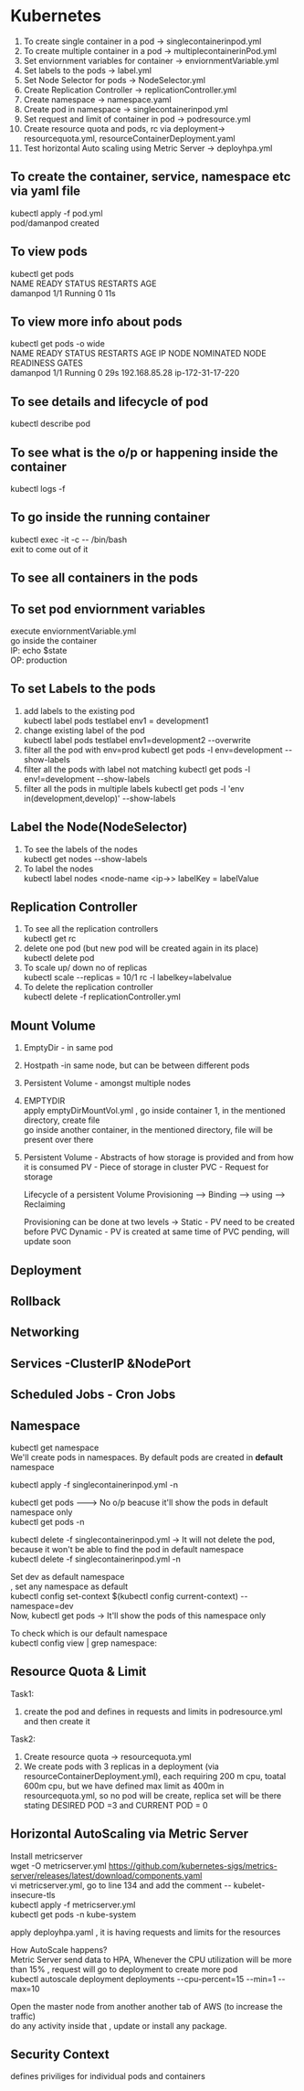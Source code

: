 # Kubernetes
1. To create single container in a pod -> singlecontainerinpod.yml</br>
2. To create multiple container in a pod -> multiplecontainerinPod.yml</br>
3. Set enviornment variables for container -> enviornmentVariable.yml </br>
4. Set labels to the pods -> label.yml </br>
5. Set Node Selector for pods -> NodeSelector.yml</br>
6. Create Replication Controller -> replicationController.yml</br>
7. Create namespace -> namespace.yaml</br>
8. Create pod in namespace -> singlecontainerinpod.yml</br>
9. Set request and limit of container in pod -> podresource.yml</br>
10. Create resource quota and pods, rc via deployment-> resourcequota.yml, resourceContainerDeployment.yaml</br>
11. Test horizontal Auto scaling using Metric Server -> deployhpa.yml

## To create the container, service, namespace etc via yaml file
kubectl apply -f pod.yml </br>
pod/damanpod created</br>

## To view pods
kubectl get pods</br>
NAME                READY   STATUS             RESTARTS        AGE</br>
damanpod            1/1     Running            0               11s

## To view more info about pods
kubectl get pods -o wide</br>
NAME                READY   STATUS             RESTARTS        AGE     IP              NODE               NOMINATED NODE   READINESS GATES</br>
damanpod            1/1     Running            0               29s     192.168.85.28   ip-172-31-17-220   <none>           <none></br>

## To see details and lifecycle of pod
 kubectl describe pod <podname></br>

 ## To see what is the o/p or happening inside the container
 kubectl logs -f <podname> <containername></br>

 ## To go inside the running container
 kubectl exec <podname> -it -c <cont name> -- /bin/bash</br>
 exit to come out of it

 ## To see all containers in the pods


## To set pod enviornment variables
execute enviornmentVariable.yml</br>
go inside the container</br>
IP: echo $state</br>
OP: production</br>

## To set Labels to the pods
1. add labels to the existing pod</br>
   kubectl label pods testlabel env1 = development1</br>
2. change existing label of the pod</br>
   kubectl label pods testlabel env1=development2 --overwrite</br>
3. filter all the pod with env=prod
   kubectl get pods -l env=development --show-labels
4. filter all the pods with label not matching
   kubectl get pods -l env!=development --show-labels
5. filter all the pods in multiple labels
   kubectl get pods -l 'env in(development,develop)' --show-labels

##  Label the Node(NodeSelector)
1. To see the labels of the nodes</br>
    kubectl get nodes --show-labels</br>
2. To label the nodes</br>
    kubectl label nodes <node-name <ip-<ipof node>>> labelKey = labelValue

## Replication Controller
1. To see all the replication controllers</br>
   kubectl get rc</br>
2. delete one pod (but new pod will be created again in its place)</br>
   kubectl delete pod <podname></br>
3. To scale up/ down no of replicas</br>
   kubectl scale --replicas = 10/1 rc -l labelkey=labelvalue</br>
4. To delete the replication controller</br>
   kubectl delete -f replicationController.yml</br>

## Mount Volume
1. EmptyDir - in same pod</br>
2. Hostpath  -in same node, but can be between different pods</br>
3. Persistent Volume - amongst multiple nodes</br>

1. EMPTYDIR</br>
apply emptyDirMountVol.yml , go inside container 1, in the mentioned directory, create file</br>
go inside another container, in the mentioned directory, file will be present over there</br>

3. Persistent Volume - Abstracts of how storage is provided and from how it is consumed
    PV - Piece of storage in cluster
    PVC - Request for storage

   Lifecycle of a persistent Volume
   Provisioning --> Binding --> using --> Reclaiming

   Provisioning can be done at two levels -> Static - PV need to be created before PVC
                                             Dynamic - PV is created at same time of PVC 
    pending, will update soon

   

## Deployment
## Rollback
## Networking
## Services -ClusterIP &NodePort
## Scheduled Jobs - Cron Jobs
## Namespace

kubectl get namespace</br>
We'll create pods in namespaces. By default pods are created in <b>default</b> namespace</br>

kubectl apply -f singlecontainerinpod.yml -n <namespace></br>

kubectl get pods ---> No o/p beacuse it'll show the pods in default namespace only</br>
kubectl get pods -n <namespace> </br>

kubectl delete -f singlecontainerinpod.yml -> It will not delete the pod, because it won't be able to find the pod in default namespace</br>
kubectl delete -f singlecontainerinpod.yml -n <namespace></br>

Set dev as default namespace</br>, set any namespace as default</br>
kubectl config set-context $(kubectl config current-context) --namespace=dev</br>
Now, kubectl get pods -> It'll show the pods of this namespace only</br>

To check which is our default namespace</br>
kubectl config view | grep namespace:</br>


## Resource Quota & Limit
Task1:</br>
1. create the pod and defines in requests and limits in podresource.yml and then create it</br>

Task2:</br>

1. Create resource quota -> resourcequota.yml</br>
2. We create pods with 3 replicas in a deployment (via resourceContainerDeployment.yml), each requiring 200 m cpu, toatal 600m cpu, but we have defined max limit as 400m in resourcequota.yml,  so no pod will be create, replica set will be there stating DESIRED POD =3 and CURRENT POD = 0</br>

## Horizontal AutoScaling via Metric Server
Install metricserver</br>
wget -O metricserver.yml https://github.com/kubernetes-sigs/metrics-server/releases/latest/download/components.yaml</br>
vi metricserver.yml, go to line 134 and add the comment -- kubelet-insecure-tls</br>
kubectl apply -f metricserver.yml </br>
kubectl get pods -n kube-system</br>

apply deployhpa.yaml , it is having requests and limits for the resources</br>

How AutoScale happens?</br>
Metric Server send data to HPA, Whenever the CPU utilization will be more than 15% , request will go to deployment to create more pod</br>
kubectl autoscale deployment deployments --cpu-percent=15 --min=1 --max=10</br>

Open the master node from another another tab of AWS (to increase the traffic)</br>
do any activity inside that , update or install any package. </br>

## Security Context
defines priviliges for individual pods and containers
